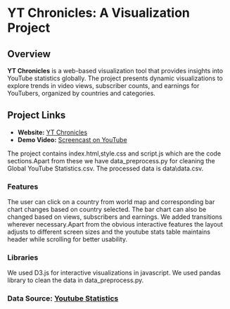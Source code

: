 # YT Chronicles: A Visualization Project

## Overview

**YT Chronicles** is a web-based visualization tool that provides insights into YouTube statistics globally. The project presents dynamic visualizations to explore trends in video views, subscriber counts, and earnings for YouTubers, organized by countries and categories.

## Project Links
- **Website:** [YT Chronicles](https://dataviscourse2024.github.io/group-project-yt-chronicles/)
- **Demo Video:** [Screencast on YouTube](https://youtu.be/bPcibP4kwIE)

The project contains index.html,style.css and script.js which are the code sections.Apart from these we have data_preprocess.py for cleaning the Global YouTube Statistics.csv. The processed data is data\data.csv.

### Features
The user can click on a country from world map and corresponding bar chart changes based on country selected. The bar chart can also be changed based on views, subscribers and earnings. We added transitions wherever necessary.Apart from the obvious interactive features the layout adjusts to different screen sizes and the youtube stats table maintains header while scrolling for better usability.

### Libraries
We used D3.js for interactive visualizations in javascript. We used pandas library to clean the data in data_preprocess.py.

### Data Source: [Youtube Statistics](https://www.kaggle.com/datasets/nelgiriyewithana/global-youtube-statistics-2023) 
